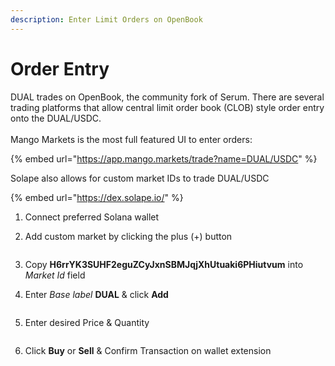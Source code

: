 ```yaml
---
description: Enter Limit Orders on OpenBook
---
```


# Order Entry

DUAL trades on OpenBook, the community fork of Serum. There are several trading platforms that allow central limit order book (CLOB) style order entry onto the DUAL/USDC.\
\
Mango Markets is the most full featured UI to enter orders:

{% embed url="https://app.mango.markets/trade?name=DUAL/USDC" %}

Solape also allows for custom market IDs to trade DUAL/USDC

{% embed url="https://dex.solape.io/" %}

1. Connect preferred Solana wallet
2.  Add custom market by clicking the plus (+) button

    <figure><img src="https://lh5.googleusercontent.com/iUI0iJQhqI_3Or_eb48BSvl67lzssMuWG_Lkbj2LpQ4AHWdbDYDnMTi0e8qjAOUTItTbQ9JvhE9V1X85-jSWLgxGqO5G77YV-h3fQza1ngy2Z1e1qZkj6S0-fLKfDo1-2MtvY-vVBw4TI-Jvbi1xgsM" alt=""><figcaption></figcaption></figure>
3. Copy **H6rrYK3SUHF2eguZCyJxnSBMJqjXhUtuaki6PHiutvum** into _Market Id_ field
4.  Enter _Base label_ **DUAL** & click **Add**

    <figure><img src="https://lh5.googleusercontent.com/bMwhCC4YjdWEshcmlYuHbyhSBqo2g3-CUykmhZJbbIZiHYR5fVSBdjHrUD0GGo-w_AKIbzr4H05HN30DBHdDw-bjicOqWrzRCX2hH7ezpbz1AIleb57y38VecXUIEyG8xWQlGsS9rUWNIJsr1lcu51k" alt=""><figcaption></figcaption></figure>
5.  Enter desired Price & Quantity

    <figure><img src="https://lh4.googleusercontent.com/YNhZrpdmokfq3lISoIhq0_sX0_-L4p1uwa1TG9uhmWcIVbnVl8aluK_EqVtrnNlvJLJrdQZUxTVUBkIymA_LDSlamEW_3tVc-YZSPZCrA3q-zKt2E6sFfXR2RH35nO1RZizBL9vyr5mTknB9nhr4VOU" alt=""><figcaption></figcaption></figure>
6. Click **Buy** or **Sell** & Confirm Transaction on wallet extension
